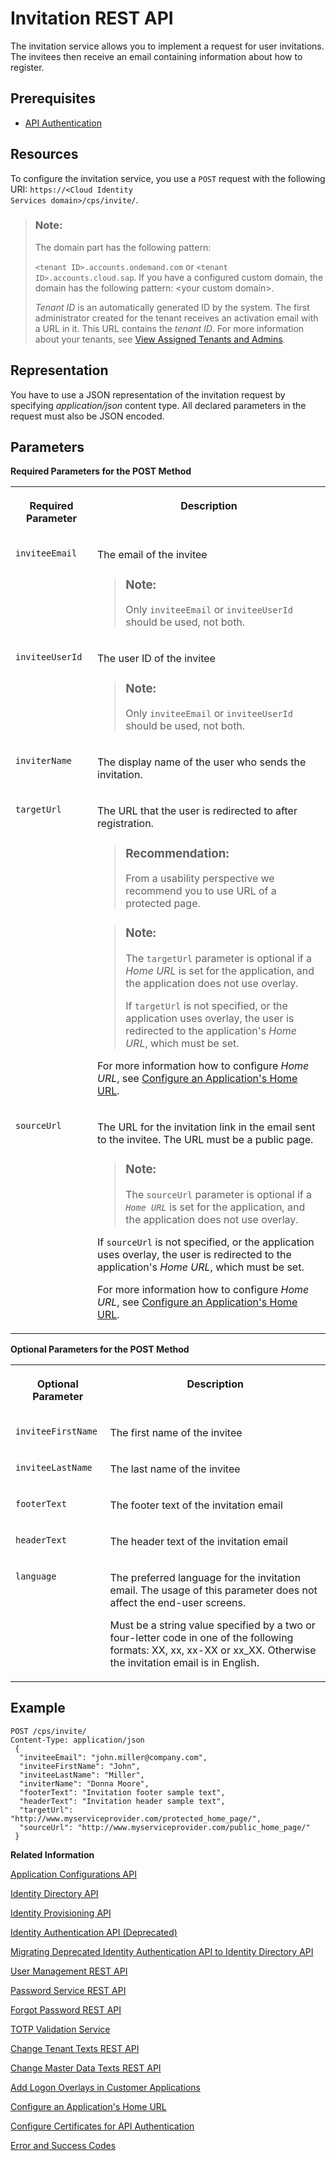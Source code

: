 <!-- loioe55429fdaf394acebe6ee950b80b11db -->

# Invitation REST API

The invitation service allows you to implement a request for user invitations. The invitees then receive an email containing information about how to register.



## Prerequisites

-   [API Authentication](../Operation-Guide/api-authentication-9d200d5.md)



## Resources

To configure the invitation service, you use a `POST` request with the following URI: <code>https://&lt;Cloud Identity Services domain&gt;/cps/invite/</code>.

> ### Note:  
> The domain part has the following pattern:
> 
> `<tenant ID>.accounts.ondemand.com` or `<tenant ID>.accounts.cloud.sap`. If you have a configured custom domain, the domain has the following pattern: <your custom domain\>.
> 
> *Tenant ID* is an automatically generated ID by the system. The first administrator created for the tenant receives an activation email with a URL in it. This URL contains the *tenant ID*. For more information about your tenants, see [View Assigned Tenants and Admins](../view-assigned-tenants-and-admins-f56e6f2.md).



## Representation

You have to use a JSON representation of the invitation request by specifying *application/json* content type. All declared parameters in the request must also be JSON encoded.



## Parameters

**Required Parameters for the POST Method**


<table>
<tr>
<th valign="top">

Required Parameter

</th>
<th valign="top">

Description

</th>
</tr>
<tr>
<td valign="top">

`inviteeEmail`

</td>
<td valign="top">

The email of the invitee

> ### Note:  
> Only `inviteeEmail` or `inviteeUserId` should be used, not both.



</td>
</tr>
<tr>
<td valign="top">

`inviteeUserId`

</td>
<td valign="top">

The user ID of the invitee

> ### Note:  
> Only `inviteeEmail` or `inviteeUserId` should be used, not both.



</td>
</tr>
<tr>
<td valign="top">

`inviterName`

</td>
<td valign="top">

The display name of the user who sends the invitation.

</td>
</tr>
<tr>
<td valign="top">

`targetUrl`

</td>
<td valign="top">

The URL that the user is redirected to after registration.

> ### Recommendation:  
> From a usability perspective we recommend уоu to use URL of a protected page.

> ### Note:  
> The `targetUrl` parameter is optional if a *Home URL* is set for the application, and the application does not use overlay.
> 
> If `targetUrl` is not specified, or the application uses overlay, the user is redirected to the application's *Home URL*, which must be set.

For more information how to configure *Home URL*, see [Configure an Application's Home URL](../Operation-Guide/configure-an-application-s-home-url-be6d6f2.md).

</td>
</tr>
<tr>
<td valign="top">

`sourceUrl`

</td>
<td valign="top">

The URL for the invitation link in the email sent to the invitee. The URL must be a public page.

> ### Note:  
> The `sourceUrl` parameter is optional if a *`Home URL`* is set for the application, and the application does not use overlay.

If `sourceUrl` is not specified, or the application uses overlay, the user is redirected to the application's *Home URL*, which must be set.

For more information how to configure *Home URL*, see [Configure an Application's Home URL](../Operation-Guide/configure-an-application-s-home-url-be6d6f2.md).

</td>
</tr>
</table>

**Optional Parameters for the POST Method**


<table>
<tr>
<th valign="top">

Optional Parameter

</th>
<th valign="top">

Description

</th>
</tr>
<tr>
<td valign="top">

`inviteeFirstName`

</td>
<td valign="top">

The first name of the invitee

</td>
</tr>
<tr>
<td valign="top">

`inviteeLastName`

</td>
<td valign="top">

The last name of the invitee

</td>
</tr>
<tr>
<td valign="top">

`footerText`

</td>
<td valign="top">

The footer text of the invitation email

</td>
</tr>
<tr>
<td valign="top">

`headerText`

</td>
<td valign="top">

The header text of the invitation email

</td>
</tr>
<tr>
<td valign="top">

`language`

</td>
<td valign="top">

The preferred language for the invitation email. The usage of this parameter does not affect the end-user screens.

Must be a string value specified by a two or four-letter code in one of the following formats: XX, xx, xx-XX or xx\_XX. Otherwise the invitation email is in English.

</td>
</tr>
</table>



## Example

```
POST /cps/invite/
Content-Type: application/json
 {
  "inviteeEmail": "john.miller@company.com",
  "inviteeFirstName": "John",
  "inviteeLastName": "Miller",
  "inviterName": "Donna Moore",
  "footerText": "Invitation footer sample text",
  "headerText": "Invitation header sample text",
  "targetUrl": "http://www.myserviceprovider.com/protected_home_page/",
  "sourceUrl": "http://www.myserviceprovider.com/public_home_page/"
 }

```

**Related Information**  


[Application Configurations API](application-configurations-api-a8fc935.md "Manage application configurations.")

[Identity Directory API](identity-directory-api-5be5692.md "Manage users, groups and custom schemas in the cloud.")

[Identity Provisioning API](identity-provisioning-api-4433374.md "Manage identity lifecycle processes for cloud and on-premise systems.")

[Identity Authentication API \(Deprecated\)](identity-authentication-api-deprecated-2f21568.md "Deprecated.")

[Migrating Deprecated Identity Authentication API to Identity Directory API](migrating-deprecated-identity-authentication-api-to-identity-directory-api-106dbe0.md "Migrating from the Identity Authentication API to Identity Directory API.")

[User Management REST API](user-management-rest-api-e6bb70d.md "This REST API allows you to implement a request for user management, such as user registration, as well as SP user retrieval, deactivation and deletion.")

[Password Service REST API](password-service-rest-api-8d1016b.md "The password service is used for operations related to user passwords, such as verification of the user name and the password combination.")

[Forgot Password REST API](forgot-password-rest-api-d024fca.md "The forgot password REST API sends a reset password email.")

[TOTP Validation Service](totp-validation-service-3e4c3cf.md "Validation of time-based one-time password (TOTP).")

[Change Tenant Texts REST API](change-tenant-texts-rest-api-66ad80a.md#loio66ad80a6bbaf4fc3911232f7cc9a7de6 "The Change Tenant Texts REST API of Identity Authentication can be used to change the predefined texts and messages for end-user screens available per tenant in the Identity Authentication.")

[Change Master Data Texts REST API](change-master-data-texts-rest-api-b10fc6a.md#loiob10fc6a9a37c488a82ce7489b1fab64c "The Change Master Data Texts REST API can be used to change the predefined master data for each resource in Identity Authentication.")

[Add Logon Overlays in Customer Applications](add-logon-overlays-in-customer-applications-5e98ecf.md "This document describes how service providers that delegate authentication to Identity Authentication can use embedded frames, also called overlays, for the logon pages of their applications.")

[Configure an Application's Home URL](../Operation-Guide/configure-an-application-s-home-url-be6d6f2.md "You can configure the Home URL of an application in the administration console for SAP Cloud Identity Services.")

[Configure Certificates for API Authentication](../Operation-Guide/configure-certificates-for-api-authentication-c408083.md "This document describes how developers configure the certificates used for authentication when the API methods and OpenID Connect scenarios of Identity Authentication are used.")

[Error and Success Codes](error-and-success-codes-7f87a75.md "This section is to help developers with solutions to the REST API response codes.")

